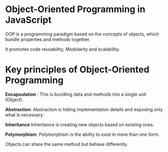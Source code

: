 # Object-Oriented Programming in JavaScript
OOP is a programming paradigm based on the concepts of objects, which bundle properties and methods together.

It promotes code reusability, Modularity and scalability.
# Key principles of Object-Oriented Programming

**Encapsulation** :  This is bundling data and methods into a single unit (Object).

**Abstraction**: Abstraction is hiding implementation details and exposing only what is necessary.

**Inheritance**:Inheritance is creating new objects based on existing ones.
 
**Polymorphism**: Polymorphism is the ability to exist in more than one form.

Objects can share the same method but behave differently.
                 
